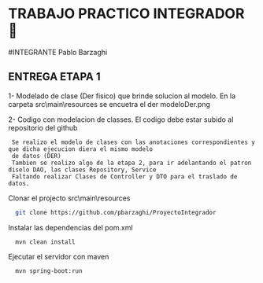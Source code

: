 # TRABAJO PRACTICO INTEGRADOR 📘

#INTEGRANTE
Pablo Barzaghi

## ENTREGA ETAPA 1
1- Modelado de clase (Der fisico) que brinde solucion al modelo.
En la carpeta src\main\resources se encuetra el der
     modeloDer.png


2- Codigo con modelacion de classes. El codigo debe estar subido al repositorio del github

     Se realizo el modelo de clases con las anotaciones correspondientes y que dicha ejecucion diera el mismo modelo
     de datos (DER)
     Tambien se realizo algo de la etapa 2, para ir adelantando el patron diselo DAO, las clases Repository, Service
     Faltando realizar Clases de Controller y DTO para el traslado de datos.

Clonar el projecto
src\main\resources
```bash
  git clone https://github.com/pbarzaghi/ProyectoIntegrador
```

Instalar las dependencias del pom.xml

```maven
  mvn clean install
```

Ejecutar el servidor con maven

```bash
  mvn spring-boot:run
```


